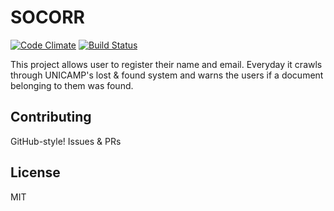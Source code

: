 # SOCORR

[![Code Climate](https://codeclimate.com/github/fbidu/socorr/badges/gpa.svg)](https://codeclimate.com/github/fbidu/socorr)
[![Build Status](https://travis-ci.org/fbidu/socorr.svg?branch=master)](https://travis-ci.org/fbidu/socorr)

This project allows user to register their name and email. Everyday it crawls through UNICAMP's lost & found system and warns the users if a document belonging to them was found.

## Contributing
GitHub-style! Issues & PRs

## License
MIT
